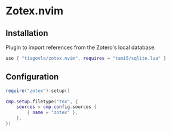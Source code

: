 # Zotex.nvim

## Installation
Plugin to import references from the Zotero's local database.

```lua
use { "tiagovla/zotex.nvim", requires = "tami5/sqlite.lua" }
```

## Configuration
```lua
require("zotex").setup()

cmp.setup.filetype("tex", {
    sources = cmp.config.sources {
        { name = "zotex" },
    },
})
```
